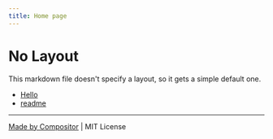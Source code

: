 ```yaml
---
title: Home page
---
```


# No Layout

This markdown file doesn't specify a layout, so it gets a simple default one.

- [Hello](hello)
- [readme](readme)

---

[Made by Compositor](https://compositor.io/)
|
MIT License

